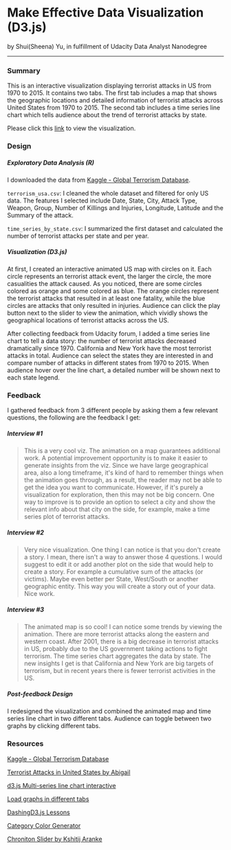 # Make Effective Data Visualization (D3.js)

by Shui(Sheena) Yu, in fulfillment of Udacity Data Analyst Nanodegree

* * *

### Summary
This is an interactive visualization displaying terrorist attacks in US from 1970 to 2015. It contains two tabs. The first tab 
includes a map that shows the geographic locations and detailed information of terrorist attacks across United States 
from 1970 to 2015. The second tab includes a time series line chart which tells audience about the trend of terrorist 
attacks by state.

Please click this [link](http://cdn.rawgit.com/SheenaYu/Udacity-DAND_Project6/06370465/index.html) to view the visualization.
 
### Design

##### Exploratory Data Analysis (R)

I downloaded the data from [Kaggle - Global Terrorism Database](https://www.kaggle.com/START-UMD/gtd). 

`terrorism_usa.csv`: I cleaned the whole dataset and filtered for only US data. The features I selected include Date, State, City, Attack Type, Weapon, Group, Number of 
Killings and Injuries, Longitude, Latitude and the Summary of the attack. 

`time_series_by_state.csv`: I summarized the first dataset and calculated the number of terrorist attacks per state and per year.

##### Visualization (D3.js)

At first, I created an interactive animated US map with circles on it. Each circle represents an terrorist attack event, the larger
 the circle, the more casualities the attack caused. As you noticed, there are some circles colored as orange and some colored as 
 blue. The orange circles represent the terrorist attacks that resulted in at least one fatality, while the blue circles are 
 attacks that only resulted in injuries. Audience can click the play button next to the slider to view the animation, which vividly shows the 
 geographical locations of terrorist attacks across the US. 
 
After collecting feedback from Udacity forum, I added a time series line chart to tell a data story: the number of terrorist 
attacks decreased dramatically since 1970. California and New York have the most terrorist attacks in total. Audience can select 
the states they are interested in and compare number of attacks in different states from 1970 to 2015. When audience hover 
over the line chart, a detailed number will be shown next to each state legend.

### Feedback

I gathered feedback from 3 different people by asking them a few relevant questions, the following are the feedback I get:

##### Interview #1

> This is a very cool viz. The animation on a map guarantees additional work. A potential improvement opportunity is 
to make it easier to generate insights from the viz. Since we have large geographical area, also a long timeframe, 
it's kind of hard to remember things when the animation goes through, as a result, the reader may not be able to get 
the idea you want to communicate. However, if it's purely a visualization for exploration, then this may not be big concern. 
One way to improve is to provide an option to select a city and show the relevant info about that city on the side, for example, make a time series plot of terrorist attacks.

##### Interview #2

> Very nice visualization. One thing I can notice is that you don't create a story. I mean, there isn't a way to answer those 4 questions. 
I would suggest to edit it or add another plot on the side that would help to create a story. For example a cumulative sum 
of the attacks (or victims). Maybe even better per State, West/South or another geographic entity. 
This way you will create a story out of your data. Nice work.

##### Interview #3

> The animated map is so cool! I can notice some trends by viewing the animation. There are more terrorist attacks along the eastern 
and western coast. After 2001, there is a big decrease in terrorist attacks in US, probably due to the US government taking actions 
to fight terrorism. The time series chart aggregates the data by state. The new insights I get is that California and New York 
are big targets of terrorism, but in recent years there is fewer terrorist activities in the US. 

##### Post-feedback Design

I redesigned the visualization and combined the animated map and time series line chart in two different tabs. Audience can 
toggle between two graphs by clicking different tabs. 

### Resources

[Kaggle - Global Terrorism Database](https://www.kaggle.com/START-UMD/gtd)

[Terrorist Attacks in United States by Abigail](https://www.kaggle.com/abigaillarion/terrorist-attacks-in-united-states)

[d3.js Multi-series line chart interactive](http://bl.ocks.org/DStruths/9c042e3a6b66048b5bd4)

[Load graphs in different tabs](http://bl.ocks.org/widged/4561185)

[DashingD3.js Lessons](https://www.dashingd3js.com/lessons/)

[Category Color Generator](http://jnnnnn.github.io/category-colors-constrained.html)

[Chroniton Slider by Kshitij Aranke](https://github.com/arankek/chroniton)







